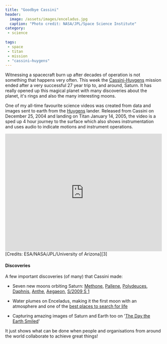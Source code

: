 ```yaml
---
title: "Goodbye Cassini"
header:
  image: /assets/images/enceladus.jpg
  caption: "Photo credit: NASA/JPL/Space Science Institute"
category:
 - science
 
tags:
 - space
 - titan
 - mission
 - "cassini–huygens"
---
```


Witnessing a spacecraft burn up after decades of operation is not something that happens 
very often. This week the [Cassini-Huygens][1] mission ended after a very successful 27 year trip to, 
and around, Saturn. It has really opened up this magical planet with many discoveries about
the planet, it's rings and also the many interesting moons.

One of my all-time favourite science videos was created from data and images sent to 
earth from the [Huygens][2] lander. Released from Cassini on December 25, 2004 and landing on
Titan January 14, 2005, the video is a sped up 4 hour journey to the surface which also
shows instrumentation and uses audio to indicate motions and instrument operations. 

<div style="position:relative;height:0;padding-bottom:75.0%"><iframe src="https://www.youtube.com/embed/l-rOw0Tj5UM?ecver=2" width="480" height="360" frameborder="0" style="position:absolute;width:100%;height:100%;left:0" allowfullscreen></iframe></div> 
[Credits: ESA/NASA/JPL/University of Arizona][3]

#### Discoveries
A few important discoveries (of many) that Cassini made:

* Seven new moons orbiting Saturn: [Methone][4], [Pallene][5], [Polydeuces][6], [Daphnis][7], [Anthe][8], [Aegaeon][9], [S/2009 S 1][10]

* Water plumes on Enceladus, making it the first moon with an atmosphere and one of the [best places to search for life][11]

* Capturing amazing images of Saturn and Earth too on '[The Day the Earth Smiled][12]'

It just shows what can be done when people and organisations from around the world
collaborate to achieve great things! 

[1]: https://en.wikipedia.org/wiki/Huygens_(spacecraft)
[2]: https://en.wikipedia.org/wiki/Cassini%E2%80%93Huygens
[3]: https://www.nasa.gov/mission_pages/cassini/multimedia/pia08117.html
[4]: https://solarsystem.nasa.gov/planets/methone
[5]: https://solarsystem.nasa.gov/planets/pallene
[6]: https://solarsystem.nasa.gov/planets/Polydeuces
[7]: https://solarsystem.nasa.gov/planets/Daphnis
[8]: https://solarsystem.nasa.gov/planets/Anthe
[9]: https://solarsystem.nasa.gov/planets/Aegaeon
[10]: https://en.wikipedia.org/wiki/S/2009_S_1
[11]: https://www.theguardian.com/science/2014/apr/03/ocean-enceladus-alien-life-water-saturn-moon
[12]: https://en.wikipedia.org/wiki/The_Day_the_Earth_Smiled
